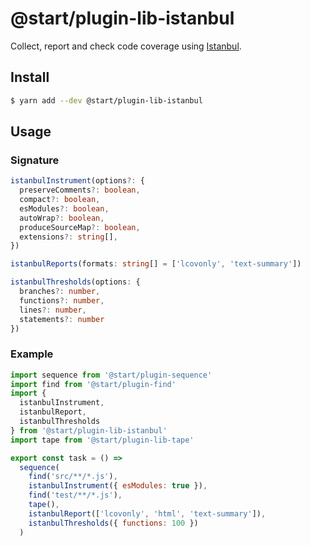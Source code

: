 # @start/plugin-lib-istanbul

Collect, report and check code coverage using [Istanbul](https://istanbul.js.org/).

## Install

```sh
$ yarn add --dev @start/plugin-lib-istanbul
```

## Usage

### Signature

```ts
istanbulInstrument(options?: {
  preserveComments?: boolean,
  compact?: boolean,
  esModules?: boolean,
  autoWrap?: boolean,
  produceSourceMap?: boolean,
  extensions?: string[],
})
```

```ts
istanbulReports(formats: string[] = ['lcovonly', 'text-summary'])
```

```ts
istanbulThresholds(options: {
  branches?: number,
  functions?: number,
  lines?: number,
  statements?: number
})
```

### Example

```js
import sequence from '@start/plugin-sequence'
import find from '@start/plugin-find'
import {
  istanbulInstrument,
  istanbulReport,
  istanbulThresholds
} from '@start/plugin-lib-istanbul'
import tape from '@start/plugin-lib-tape'

export const task = () =>
  sequence(
    find('src/**/*.js'),
    istanbulInstrument({ esModules: true }),
    find('test/**/*.js'),
    tape(),
    istanbulReport(['lcovonly', 'html', 'text-summary']),
    istanbulThresholds({ functions: 100 })
  )
```
